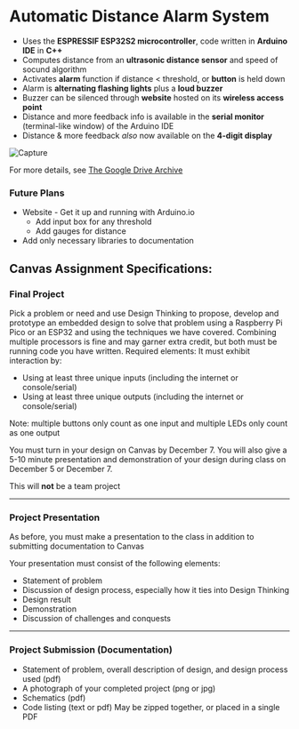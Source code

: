 # Automatic Distance Alarm System
- Uses the **ESPRESSIF ESP32S2 microcontroller**, code written in **Arduino IDE** in **C++**
- Computes distance from an **ultrasonic distance sensor** and speed of socund algorithm
- Activates **alarm** function if distance < threshold, or **button** is held down
- Alarm is **alternating flashing lights** plus a **loud buzzer**
- Buzzer can be silenced through **website** hosted on its **wireless access point**
- Distance and more feedback info is available in the **serial monitor** (terminal-like window) of the Arduino IDE
- Distance & more feedback _also_ now available on the **4-digit display**

![Capture](https://github.com/MatthewSchimmel/Distance-Alarm/assets/73368670/54fdcb3e-2696-4ff7-bff4-b08e200cb3fa)

For more details, see [The Google Drive Archive](https://drive.google.com/drive/folders/1CFX-yMwEwAK_sQh939BAlln6E_xA1zw2?usp=sharing)

### Future Plans
- Website - Get it up and running with Arduino.io
  - Add input box for any threshold
  - Add gauges for distance
- Add only necessary libraries to documentation

## Canvas Assignment Specifications:
### Final Project
Pick a problem or need and use Design Thinking to propose, develop and prototype an embedded design to solve that problem using a Raspberry Pi Pico or an ESP32 and using the techniques we have covered. Combining multiple processors is fine and may garner extra credit, but both must be running code you have written.
Required elements:
It must exhibit interaction by:
- Using at least three unique inputs (including the internet or console/serial)
- Using at least three unique outputs (including the internet or console/serial)

Note: multiple buttons only count as one input and multiple LEDs only count as one output

You must turn in your design on Canvas by December 7. You will also give a 5-10 minute presentation and demonstration of your design during class on December 5 or December 7.

This will **not** be a team project
___
### Project Presentation
As before, you must make a presentation to the class in addition to submitting documentation to Canvas

Your presentation must consist of the following elements:
- Statement of problem
- Discussion of design process, especially how it ties into Design Thinking
- Design result
- Demonstration
- Discussion of challenges and conquests
___
### Project Submission (Documentation)
- Statement of problem, overall description of design, and design process used (pdf)
- A photograph of your completed project (png or jpg)
- Schematics (pdf)
- Code listing (text or pdf)
May be zipped together, or placed in a single PDF
